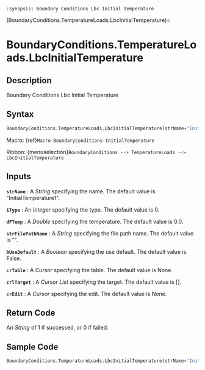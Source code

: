 ```{module} BoundaryConditions.TemperatureLoads.LbcInitialTemperature()
:synopsis: Boundary Conditions Lbc Initial Temperature
```

(BoundaryConditions.TemperatureLoads.LbcInitialTemperature)=

# BoundaryConditions.TemperatureLoads.LbcInitialTemperature

## Description

Boundary Conditions Lbc Initial Temperature

## Syntax

```python
BoundaryConditions.TemperatureLoads.LbcInitialTemperature(strName="InitialTemperature1", iType=0, dFTemp=0.0, strFilePathName="", bUseDefault=False, crTable=None, crlTarget=[], crEdit=None)
```

Macro: {ref}`Macro-BoundaryConditions-InitialTemperature`

Ribbon: {menuselection}`BoundaryConditions --> TemperatureLoads --> LbcInitialTemperature`

## Inputs

**`strName`**
: A _String_ specifying the name. The default value is "InitialTemperature1".

**`iType`**
: An _Integer_ specifying the type. The default value is 0.

**`dFTemp`**
: A _Double_ specifying the temperature. The default value is 0.0.

**`strFilePathName`**
: A _String_ specifying the file path name. The default value is "".

**`bUseDefault`**
: A _Boolean_ specifying the use default. The default value is False.

**`crTable`**
: A _Cursor_ specifying the table. The default value is None.

**`crlTarget`**
: A _Cursor List_ specifying the target. The default value is [].

**`crEdit`**
: A _Cursor_ specifying the edit. The default value is None.

## Return Code

An _String_ of 1 if successed, or 0 if failed.

## Sample Code

```python
BoundaryConditions.TemperatureLoads.LbcInitialTemperature(strName="InitialTemperature1", iType=0, dFTemp=0.0, strFilePathName="", bUseDefault=False, crTable=None, crlTarget=[], crEdit=None)
```
